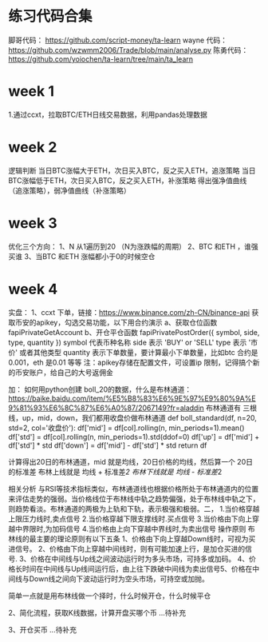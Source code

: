 # 练习代码合集
脚哥代码：
https://github.com/script-money/ta-learn 
wayne 代码：
https://github.com/wzwmm2006/Trade/blob/main/analyse.py
陈勇代码：
https://github.com/yoiochen/ta-learn/tree/main/ta_learn


# week 1
1.通过ccxt，拉取BTC/ETH日线交易数据，利用pandas处理数据

# week 2
逻辑判断
当日BTC涨幅大于ETH，次日买入BTC，反之买入ETH，追涨策略
当日BTC涨幅低于ETH，次日买入BTC，反之买入ETH，补涨策略
得出强净值曲线（追涨策略），弱净值曲线（补涨策略）

# week 3

优化三个方向：
1、N 从1遍历到20  （N为涨跌幅的周期）
2、BTC 和ETH ，谁强买谁
3、当BTC 和ETH 涨幅都小于0的时候空仓

# week 4 

实盘：
1、ccxt 下单，链接：https://www.binance.com/zh-CN/binance-api
     获取币安的apikey，勾选交易功能，以下用合约演示
     a、获取仓位函数  fapiPrivateGetAccount
     b、开仓平仓函数 fapiPrivatePostOrder({ symbol, side, type, quantity })
      symbol 代表币种名称
      side 表示 'BUY' or 'SELL'
      type 表示 '市价' 或者其他类型
      quantity 表示下单数量，要计算最小下单数量，比如btc 合约是 0.001，eth 是0.01 等等
注：apikey存储在配置文件，可设置ip 限制，记得搞个新的币安账户，给自己的大号返佣金


加：
如何用python创建 boll_20的数据，什么是布林通道：https://baike.baidu.com/item/%E5%B8%83%E6%9E%97%E9%80%9A%E9%81%93%E6%8C%87%E6%A0%87/2067149?fr=aladdin
布林通道有 三根线，up，mid，down，我们都用收盘价做布林通道
def boll_standard(df, n=20, std=2, col='收盘价'):
    df['mid'] = df[col].rolling(n, min_periods=1).mean()
    df['std'] = df[col].rolling(n, min_periods=1).std(ddof=0)
    df['up'] = df['mid'] + df['std'] * std
    df['down'] = df['mid'] - df['std'] * std
    return df

计算得出20日的布林通道，mid 就是均线，20日价格的均线，然后算一个 20日的标准差
布林上线就是 均线 + 标准差*2
布林下线就是 均线 -  标准差*2

相关分析
与RSI等技术指标类似，布林通道线也根据价格所处于布林通道内的位置来评估走势的强弱。当价格线位于布林线中轨之趋势偏强，处于布林线中轨之下，则趋势看淡。布林通道的两极为上轨和下轨，表示极强和极弱。二，
1.当价格穿越上限压力线时,卖点信号
2.当价格穿越下限支撑线时.买点信号
3.当价格由下向上穿越中界限时,为加码信号
4.当价格由上向下穿越中界线时,为卖出信号
操作原则
布林线的最主要的理论原则有以下五条
1、价格由下向上穿越Down线时，可视为买进信号。
2、价格由下向上穿越中间线时，则有可能加速上行，是加仓买进的信号.
3、价格在中间线与Up线之间波动运行时为多头市场，可持多或加码。
4、价格长时间在中间线与Up线间运行后，由上往下跌破中间线为卖出信号5、价格在中间线与Down线之间向下波动运行时为空头市场，可持空或加抛。


简单一点就是用布林线做一个择时，什么时候开仓，什么时候平仓


2、简化流程，获取K线数据，计算开盘买哪个币
...待补充

3、开仓买币
...待补充



